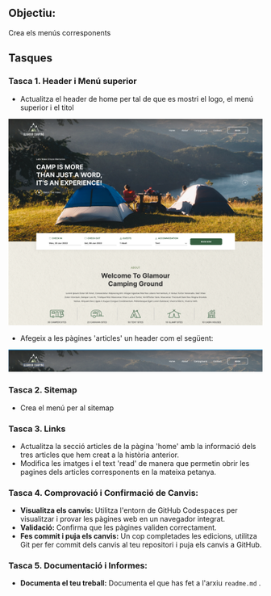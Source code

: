 ## Objectiu:

Crea els menús corresponents 
## Tasques
### Tasca 1. Header i Menú superior

- Actualitza el header de home per tal de que es mostri el logo, el menú superior i el titol

 ![header.png](header.png)
 
- Afegeix a les pàgines 'articles' un header com el següent:

![alt text](image.png)
### Tasca 2. Sitemap

-  Crea el menú per al sitemap
### Tasca 3. Links

-  Actualitza la secció articles de la pàgina 'home' amb la informació dels tres articles que hem creat a la història anterior. 
-  Modifica les imatges i el text 'read' de manera que permetin obrir les pagines dels articles corresponents en la mateixa petanya.

### Tasca 4. Comprovació i Confirmació de Canvis:
    
- **Visualitza els canvis:** Utilitza l'entorn de GitHub Codespaces per visualitzar i provar les pàgines web en un navegador integrat.
- **Validació:** Confirma que les pàgines validen correctament.
- **Fes commit i puja els canvis:** Un cop completades les edicions, utilitza Git per fer commit dels canvis al teu repositori i puja els canvis a GitHub.
### Tasca 5. Documentació i Informes:
    
- **Documenta el teu treball:** Documenta el que has fet a l'arxiu ``readme.md`` .




